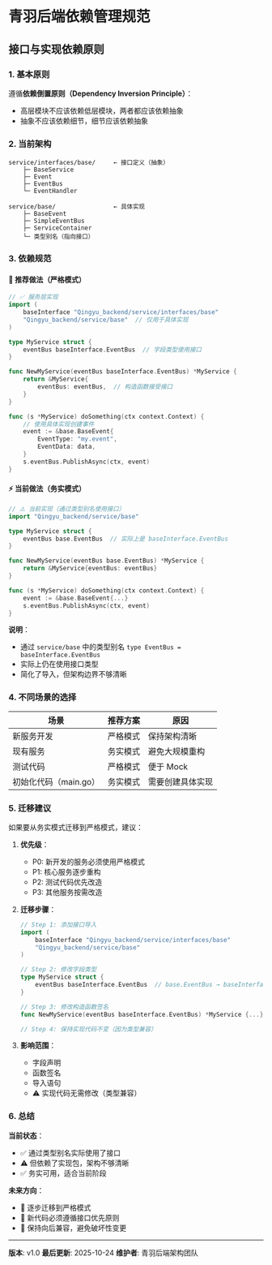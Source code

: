 # 青羽后端依赖管理规范

## 接口与实现依赖原则

### 1. 基本原则

遵循**依赖倒置原则（Dependency Inversion Principle）**：
- 高层模块不应该依赖低层模块，两者都应该依赖抽象
- 抽象不应该依赖细节，细节应该依赖抽象

### 2. 当前架构

```
service/interfaces/base/     ← 接口定义（抽象）
    ├─ BaseService
    ├─ Event
    ├─ EventBus
    └─ EventHandler

service/base/                ← 具体实现
    ├─ BaseEvent
    ├─ SimpleEventBus
    ├─ ServiceContainer
    └─ 类型别名（指向接口）
```

### 3. 依赖规范

#### 🎯 推荐做法（严格模式）

```go
// ✅ 服务层实现
import (
    baseInterface "Qingyu_backend/service/interfaces/base"
    "Qingyu_backend/service/base"  // 仅用于具体实现
)

type MyService struct {
    eventBus baseInterface.EventBus  // 字段类型使用接口
}

func NewMyService(eventBus baseInterface.EventBus) *MyService {
    return &MyService{
        eventBus: eventBus,  // 构造函数接受接口
    }
}

func (s *MyService) doSomething(ctx context.Context) {
    // 使用具体实现创建事件
    event := &base.BaseEvent{
        EventType: "my.event",
        EventData: data,
    }
    s.eventBus.PublishAsync(ctx, event)
}
```

#### ⚡ 当前做法（务实模式）

```go
// ⚠️ 当前实现（通过类型别名使用接口）
import "Qingyu_backend/service/base"

type MyService struct {
    eventBus base.EventBus  // 实际上是 baseInterface.EventBus
}

func NewMyService(eventBus base.EventBus) *MyService {
    return &MyService{eventBus: eventBus}
}

func (s *MyService) doSomething(ctx context.Context) {
    event := &base.BaseEvent{...}
    s.eventBus.PublishAsync(ctx, event)
}
```

**说明**：
- 通过 `service/base` 中的类型别名 `type EventBus = baseInterface.EventBus`
- 实际上仍在使用接口类型
- 简化了导入，但架构边界不够清晰

### 4. 不同场景的选择

| 场景 | 推荐方案 | 原因 |
|------|---------|------|
| 新服务开发 | 严格模式 | 保持架构清晰 |
| 现有服务 | 务实模式 | 避免大规模重构 |
| 测试代码 | 严格模式 | 便于 Mock |
| 初始化代码（main.go） | 务实模式 | 需要创建具体实现 |

### 5. 迁移建议

如果要从务实模式迁移到严格模式，建议：

1. **优先级**：
   - P0: 新开发的服务必须使用严格模式
   - P1: 核心服务逐步重构
   - P2: 测试代码优先改造
   - P3: 其他服务按需改造

2. **迁移步骤**：
   ```go
   // Step 1: 添加接口导入
   import (
       baseInterface "Qingyu_backend/service/interfaces/base"
       "Qingyu_backend/service/base"
   )
   
   // Step 2: 修改字段类型
   type MyService struct {
       eventBus baseInterface.EventBus  // base.EventBus → baseInterface.EventBus
   }
   
   // Step 3: 修改构造函数签名
   func NewMyService(eventBus baseInterface.EventBus) *MyService {...}
   
   // Step 4: 保持实现代码不变（因为类型兼容）
   ```

3. **影响范围**：
   - 字段声明
   - 函数签名
   - 导入语句
   - ⚠️ 实现代码无需修改（类型兼容）

### 6. 总结

**当前状态**：
- ✅ 通过类型别名实际使用了接口
- ⚠️ 但依赖了实现包，架构不够清晰
- ✅ 务实可用，适合当前阶段

**未来方向**：
- 🎯 逐步迁移到严格模式
- 🎯 新代码必须遵循接口优先原则
- 🎯 保持向后兼容，避免破坏性变更

---

**版本**: v1.0
**最后更新**: 2025-10-24
**维护者**: 青羽后端架构团队

